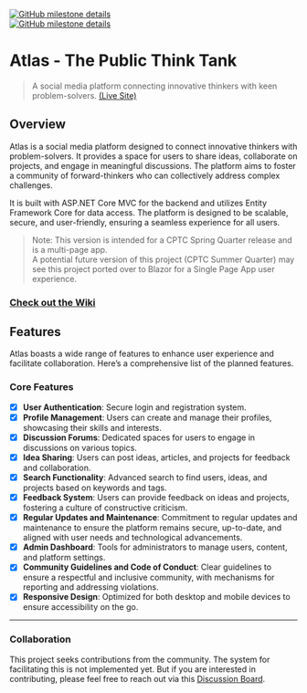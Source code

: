 
[![GitHub milestone details](https://img.shields.io/github/milestones/progress/williamowen65/atlas-the-public-think-tank/2)](https://github.com/williamowen65/atlas-the-public-think-tank/milestone/2?closed=1)
<br>
[![GitHub milestone details](https://img.shields.io/github/milestones/progress/williamowen65/atlas-the-public-think-tank/3)](https://github.com/williamowen65/atlas-the-public-think-tank/milestone/3)

# Atlas - The Public Think Tank  

> A social media platform connecting innovative thinkers with keen problem-solvers.  [(Live Site)](https://atlas-the-public-think-tank20250407110655-bndca6ecbbfbekgc.canadacentral-01.azurewebsites.net/)

## Overview  

Atlas is a social media platform designed to connect innovative thinkers with problem-solvers. It provides a space for users to share ideas, collaborate on projects, and engage in meaningful discussions. The platform aims to foster a community of forward-thinkers who can collectively address complex challenges.  

It is built with ASP.NET Core MVC for the backend and utilizes Entity Framework Core for data access. The platform is designed to be scalable, secure, and user-friendly, ensuring a seamless experience for all users.  

> Note: This version is intended for a CPTC Spring Quarter release and is a multi-page app.  
> A potential future version of this project (CPTC Summer Quarter) may see this project ported over to Blazor for a Single Page App user experience.

### [Check out the Wiki](https://github.com/williamowen65/atlas-the-public-think-tank/wiki)

## Features  

Atlas boasts a wide range of features to enhance user experience and facilitate collaboration. Here’s a comprehensive list of the planned features.  

### Core Features  

- [x] **User Authentication**: Secure login and registration system.  
- [x] **Profile Management**: Users can create and manage their profiles, showcasing their skills and interests.  
- [x] **Discussion Forums**: Dedicated spaces for users to engage in discussions on various topics.  
- [x] **Idea Sharing**: Users can post ideas, articles, and projects for feedback and collaboration.  
- [x] **Search Functionality**: Advanced search to find users, ideas, and projects based on keywords and tags.  
- [x] **Feedback System**: Users can provide feedback on ideas and projects, fostering a culture of constructive criticism.  
- [x] **Regular Updates and Maintenance**: Commitment to regular updates and maintenance to ensure the platform remains secure, up-to-date, and aligned with user needs and technological advancements.  
- [x] **Admin Dashboard**: Tools for administrators to manage users, content, and platform settings.  
- [x] **Community Guidelines and Code of Conduct**: Clear guidelines to ensure a respectful and inclusive community, with mechanisms for reporting and addressing violations.  
- [x] **Responsive Design**: Optimized for both desktop and mobile devices to ensure accessibility on the go.  

---

### Collaboration  

This project seeks contributions from the community. The system for facilitating this is not implemented yet. But if you are interested in contributing, please feel free to reach out via this [Discussion Board](https://github.com/williamowen65/atlas-the-public-think-tank/discussions/2).  



<!--

- [ ] **Collaboration Tools**: Features like project boards, task management, and file sharing to facilitate teamwork.
- [ ] **Integration with Social Media Platforms**: Enable users to share their ideas and projects directly to popular social media platforms, increasing visibility and engagement.
- [ ] **Notifications**: Real-time notifications for mentions, comments, and project updates.
- [ ] **API Integration**: RESTful API for third-party integrations and mobile app development.
- [ ] **Analytics and Reporting**: Insights into user engagement, popular topics, and platform growth.
- [ ] **Security Features**: Data encryption, secure storage, and regular security audits to protect user information.
- [ ] **Localization Support**: Multi-language support to cater to a global audience.
- [ ] **Dark Mode**: Option for users to switch to a dark theme for better readability in low-light environments.
- [ ] **Bookmarking and Saving**: Users can bookmark ideas and discussions for later reference.
- [ ] **Mentorship Program**: Connects experienced users with newcomers for guidance and support.
- [ ] **Gamification**: Badges and rewards for active users to encourage participation and contribution.
- [ ] **Event Management**: Users can create and manage events, webinars, and meetups to engage the community.
- [ ] **Integration with External Tools**: Seamless integration with popular tools like GitHub, Google Drive, and Slack for enhanced productivity.
- [ ] **Content Moderation**: Tools for reporting and moderating content to maintain a respectful and inclusive environment.
- [ ] **Customizable Notifications**: Users can customize their notification preferences to control the frequency and type of alerts they receive.
- [ ] **Rich Text Editor**: A powerful editor for creating and formatting posts, ideas, and discussions with support for images, links, and code snippets.
- [ ] **Version Control for Projects**: Track changes and manage versions of projects to facilitate collaboration and rollback if needed.
- [ ] **User Badges and Achievements**: Recognition for users who contribute significantly to the platform, encouraging engagement and loyalty.
- [ ] **API Rate Limiting**: To ensure fair usage and prevent abuse of the API, implementing rate limiting for API calls.
- [ ] **Data Export**: Allow users to export their data (posts, comments, etc.) in a structured format for personal use or backup.
- [ ] **Accessibility Features**: Compliance with WCAG (Web Content Accessibility Guidelines) to ensure the platform is usable by individuals with disabilities.
- [ ] **Multi-Tenancy Support**: Ability to host multiple instances of the platform for different organizations or communities, each with its own branding and settings.
- [ ] **Custom Domains**: Allow users or organizations to use their own custom domains for their instances of the platform.
- [ ] **Content Scheduling**: Users can schedule their posts and ideas to be published at a later date, allowing for better planning and consistency in content sharing.
- [ ] **Real-time Collaboration**: Support for real-time editing and collaboration on documents and projects, similar to Google Docs, to enhance teamwork.
- [ ] **Offline Mode**: Allow users to work offline and sync their changes once they are back online, ensuring productivity even without an internet connection.
- [ ] **Data Backup and Recovery**: Regular automated backups of user data and platform content to prevent data loss and ensure quick recovery in case of failures.
- [ ] **Customizable UI Themes**: Users can customize the user interface with different themes and layouts to suit their preferences, enhancing the user experience.
- [ ] **Advanced Filtering Options**: Users can filter ideas, projects, and discussions based on various criteria such as date, popularity, and tags to easily find relevant content.
- [ ] **Mentor Matching Algorithm**: An intelligent algorithm to match mentors with mentees based on their skills, interests, and goals, facilitating meaningful mentorship connections.
- [ ] **Custom Analytics Dashboards**: Allow users to create their own analytics dashboards to visualize data relevant to their activities and interests on the platform.
- [ ] **Integration with Learning Platforms**: Partnerships with online learning platforms to provide users with resources and courses related to their interests and projects.
- [ ] **API Documentation**: Comprehensive documentation for the API to facilitate third-party developers in integrating with the platform, including examples and use cases.
- [ ] **Event Logging and Monitoring**: Implement logging for critical events and actions on the platform to aid in debugging, monitoring, and improving user experience.
- [ ] **User Segmentation**: Ability to segment users based on various criteria (e.g., activity level, interests) for targeted notifications and communications, enhancing user engagement.
- [ ] **A/B Testing Framework**: Built-in support for A/B testing to experiment with different features, layouts, and content to optimize user engagement and experience.
- [ ] **Customizable Email Templates**: Allow administrators to customize email templates for notifications, invitations, and other communications to maintain brand consistency.
- [ ] **Feedback Loop for Feature Requests**: A structured process for users to submit feature requests and vote on them, ensuring the platform evolves based on user needs and preferences.
- [ ] **Data Retention Policies**: Clear policies and mechanisms for data retention, allowing users to manage their data and understand how long their information will be stored on the platform.
- [ ] **Incident Management System**: A system to handle incidents and outages, including user notifications, status updates, and post-incident reviews to improve platform reliability.
- [ ] **Scalability and Load Balancing**: Architecture designed to scale horizontally, ensuring the platform can handle increased traffic and user load without performance degradation.
- [ ] **Disaster Recovery Plan**: A comprehensive disaster recovery plan to ensure business continuity in case of catastrophic failures, including data replication and failover strategies.
- [ ] **User Journey Mapping**: Tools to visualize and analyze user journeys on the platform, helping identify pain points and opportunities for improvement in the user experience.
- [ ] **Customizable Onboarding Process**: Allow new users to customize their onboarding experience based on their interests and goals, improving user retention and satisfaction.
- [ ] **Content Curation**: Mechanisms for curating high-quality content, including user-generated content, to highlight valuable contributions and foster a culture of excellence.
- [ ] **Sustainability Features**: Implement features to promote sustainability, such as carbon footprint tracking for projects and suggestions for eco-friendly practices within the community.
- [ ] **Ethical AI Integration**: If using AI features, ensure ethical guidelines are followed, including transparency in AI decision-making and user consent for data usage.
- [ ] **Open Source Contribution**: Encourage open-source contributions by hosting the codebase on platforms like GitHub, allowing the community to contribute to the development and improvement of the platform.
- [ ] **Documentation and Tutorials**: Provide comprehensive documentation and tutorials for users to get started, including best practices for idea sharing, collaboration, and utilizing the platform's features effectively.
- [ ] **User Support and Help Center**: A dedicated support system with a help center, FAQs, and a ticketing system for users to get assistance with any issues they encounter on the platform.
- [ ] **Community Engagement Initiatives**: Organize regular community engagement initiatives such as hackathons, webinars, and challenges to keep the community active and foster innovation.

-->

